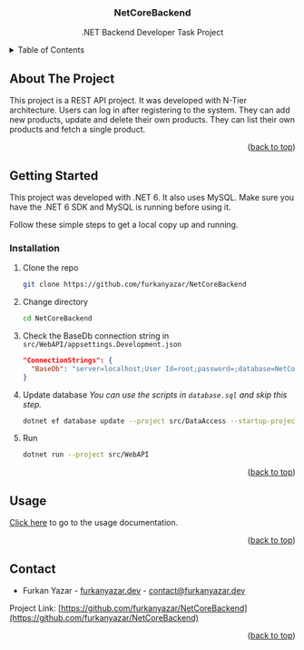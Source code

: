 <a name="readme-top"></a>

<div align="center">
  <h3 align="center">NetCoreBackend</h3>
  <p align="center">
    .NET Backend Developer Task Project
  </p>
</div>

<!-- TABLE OF CONTENTS -->

<details>
  <summary>Table of Contents</summary>
  <ol>
    <li><a href="#about-the-project">About The Project</a></li>
    <li>
      <a href="#getting-started">Getting Started</a>
      <ul>
        <li><a href="#installation">Installation</a></li>
      </ul>
    </li>
    <li><a href="#usage">Usage</a></li>
    <li><a href="#contact">Contact</a></li>
  </ol>
</details>

<!-- ABOUT THE PROJECT -->

## About The Project

This project is a REST API project. It was developed with N-Tier architecture. Users can log in after registering to the system. They can add new products, update and delete their own products. They can list their own products and fetch a single product.

<p align="right">(<a href="#readme-top">back to top</a>)</p>

<!-- GETTING STARTED -->

## Getting Started

This project was developed with .NET 6. It also uses MySQL. Make sure you have the .NET 6 SDK and MySQL is running before using it.

Follow these simple steps to get a local copy up and running.

### Installation

1. Clone the repo
   ```sh
   git clone https://github.com/furkanyazar/NetCoreBackend
   ```
2. Change directory
   ```sh
   cd NetCoreBackend
   ```
3. Check the BaseDb connection string in `src/WebAPI/appsettings.Development.json`
   ```json
   "ConnectionStrings": {
     "BaseDb": "server=localhost;User Id=root;password=;database=NetCoreBackend;"
   }
   ```
4. Update database
   _You can use the scripts in `database.sql` and skip this step._
   ```sh
   dotnet ef database update --project src/DataAccess --startup-project src/WebAPI
   ```
5. Run
   ```sh
   dotnet run --project src/WebAPI
   ```

<p align="right">(<a href="#readme-top">back to top</a>)</p>

<!-- USAGE EXAMPLES -->

## Usage

[Click here](docs/usage) to go to the usage documentation.

<p align="right">(<a href="#readme-top">back to top</a>)</p>

<!-- CONTACT -->

## Contact

- Furkan Yazar - [furkanyazar.dev](https://furkanyazar.dev/) - [contact@furkanyazar.dev](mailto:contact@furkanyazar.dev)

Project Link: [https://github.com/furkanyazar/NetCoreBackend](https://github.com/furkanyazar/NetCoreBackend)

<p align="right">(<a href="#readme-top">back to top</a>)</p>
